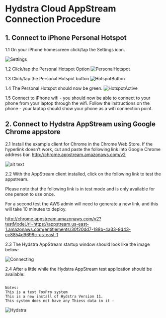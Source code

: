 # Hydstra Cloud AppStream Connection Procedure 

## 1. Connect to iPhone Personal Hotspot
1.1 On your iPhone homescreen click/tap the Settings icon.

![Settings](/images/Settings.jpg)

1.2 Click/tap the Personal Hotspot Option
![PersonalHotspot](/images/PersonalHotspot.jpg)

1.3 Click/tap the Personal Hotspot button 
![HotspotButton](/images/HotspotButton.jpg)

1.4 The Personal Hotspot should now be green.
![HotspotActive](/images/HotspotActive.jpg)

1.5 Connect to iPhone wifi - you should now be able to connect to your phone from your laptop through the wifi. Follow the instructions on the phone -  your laptop should show your phone as a wifi connection point.

## 2. Connect to Hydstra AppStream using Google Chrome appstore

2.1 Install the example client for Chrome in the Chrome Web Store. If the hyperlink doesn’t work, cut and paste the following link into Google Chrome address bar.
http://chrome.appstream.amazonaws.com/v2

![alt text](https://github.com/adam-p/markdown-here/raw/master/src/common/images/icon48.png "Logo Title Text 1")


2.2 With the AppStream client installed, click on the following link to test the appstream.

Please note that the following link is in test mode and is only available for one person to use once. 

For a second test the AWS admin will need to generate a new link, and this will take 10 minutes to deploy.

http://chrome.appstream.amazonaws.com/v2?testModeUrl=https://appstream.us-east-1.amazonaws.com/entitlements/30f20dd7-188b-4a33-8d43-cc8854d9699c-us-east-1

2.3 The Hydstra AppStream startup window should look like the image below:

![Connecting](/images/ConnectingToAppStream.png)


2.4 After a little while the Hydstra AppStream test application should be available:

``` 

Notes:
This is a test FoxPro system
This is a new install of Hydstra Version 11.
This system does not have any Thiess data in it -   

```

![Hydstra](/images/Hydstra.png)

